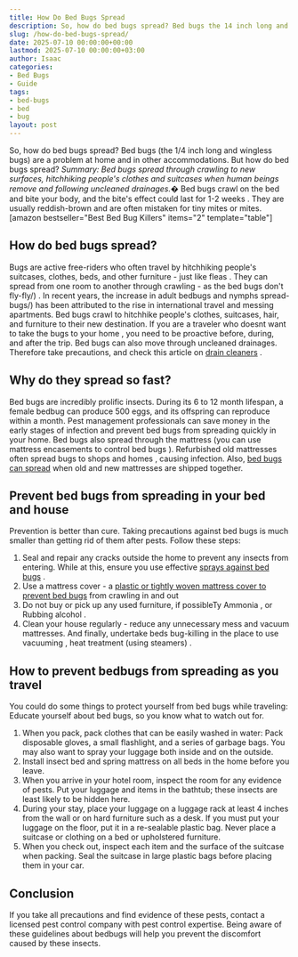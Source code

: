 ```yaml
---
title: How Do Bed Bugs Spread
description: So, how do bed bugs spread? Bed bugs the 14 inch long and wingless bugs are a problem at home and in other accommodations.
slug: /how-do-bed-bugs-spread/
date: 2025-07-10 00:00:00+00:00
lastmod: 2025-07-10 00:00:00+03:00
author: Isaac
categories:
- Bed Bugs
- Guide
tags:
- bed-bugs
- bed
- bug
layout: post
---
```

So, how do bed bugs spread? Bed bugs (the 1/4 inch long and wingless bugs) are a problem at home and in other accommodations. But how do bed bugs spread?
*Summary: Bed bugs spread through crawling to new surfaces, hitchhiking people's clothes and suitcases when human beings remove and following uncleaned drainages.�*
Bed bugs crawl on the bed and bite your body, and the
bite's effect could last for 1-2 weeks
. They are usually reddish-brown and are often mistaken for tiny mites or mites.
[amazon bestseller="Best Bed Bug Killers" items="2" template="table"]
## How do bed bugs spread?
Bugs are active free-riders who often travel by hitchhiking people's suitcases, clothes, beds, and other furniture - just like
fleas
. They can spread from one room to another through crawling - as the
bed bugs don't fly-fly/)
.
In recent years, the increase in adult bedbugs and
nymphs spread-bugs/)
has been attributed to the rise in international travel and messing apartments.
Bed bugs crawl to hitchhike people's clothes, suitcases, hair, and furniture to their new destination. If you are a traveler who doesnt want to take the
bugs to your home
, you need to be proactive before, during, and after the trip.
Bed bugs
can also move through uncleaned drainages. Therefore take precautions, and check this article on
[drain cleaners](https://pestpolicy.com/best-drain-cleaner//)
.
## Why do they spread so fast?
Bed bugs are incredibly prolific insects. During its 6 to 12 month lifespan, a female bedbug can produce 500 eggs, and its offspring can reproduce within a month.
Pest management professionals can save money in the early
stages of infection and prevent bed bugs
from spreading quickly in your home.
Bed bugs also spread through the mattress (you can use
mattress encasements to control bed bugs
). Refurbished old mattresses often spread
bugs to shops and homes
, causing infection. Also,
[bed bugs can spread](https://pestpolicy.com/bed-bugs-vs-mites/)
when old and new mattresses are shipped together.
## Prevent bed bugs from spreading in your bed and house
Prevention is better than cure. Taking precautions against
bed bugs is much smaller than getting rid
of them after pests. Follow these steps:
1. Seal and repair any cracks outside the home to prevent any insects from entering. While at this, ensure you use effective
[sprays against bed bugs](https://pestpolicy.com/best-bed-bug-spray/)
.
2. Use a mattress cover - a
[plastic or tightly woven mattress cover to prevent bed bugs](https://pestpolicy.com/can-bed-bugs-climb-metal-or-plastic/)
from crawling in and out
3. Do not buy or pick up any used furniture, if possibleTy
Ammonia
, or
Rubbing alcohol
.
4. Clean your house regularly - reduce any unnecessary mess and vacuum mattresses. And finally, undertake
beds bug-killing
in the place to use
vacuuming
,
heat treatment (using steamers)
.
## How to prevent bedbugs from spreading as you travel
You could do some things to
protect yourself from bed bugs
while traveling: Educate yourself about bed bugs, so you know what to watch out for.
1. When you pack, pack clothes that can be easily washed in water: Pack disposable gloves, a small flashlight, and a series of garbage bags. You may also want to spray your luggage both inside and on the outside.
2. Install insect
bed and spring mattress on all beds in the home
before you leave.
3. When you arrive in your hotel room, inspect the room for any evidence of pests. Put your luggage and items in the bathtub; these insects are least likely to be hidden here.
4. During your stay, place your luggage on a luggage rack at least 4 inches from the wall or on hard furniture such as a desk. If you must put your luggage on the floor, put it in a re-sealable plastic bag. Never place a suitcase or clothing on a bed or upholstered furniture.
5. When you check out, inspect each item and the surface of the suitcase when packing. Seal the suitcase in large plastic bags before placing them in your car.
## Conclusion
If you take all precautions and find evidence of these
pests, contact a licensed pest control
company with pest control expertise.
Being aware of these guidelines about bedbugs will help you prevent the discomfort caused by these insects.